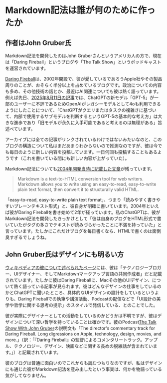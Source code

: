 # Markdown記法は誰が何のために作ったか

## 作者はJohn Gruber氏

Markdown記法を開発したのはJohn Gruberさんというアメリカ人の方で、現在は「Daring Fireball」というブログや「The Talk Show」というポッドキャストを運営されています。

[Daring Fireball](https://daringfireball.net/)は、2002年開設で、彼が愛しているであろうApple社やその製品周りのことが、おそらく半分以上を占めているブログです。政治についての内容も多め、その他技術の話とか、最近はAI関連についても彼は熱く語っています。例えば先日、[2025年8月11日の記事](https://daringfireball.net/2025/08/openai_chatgpt_models_emotional_attachment)では、ChatGPTの新モデル「GPT-5」が一部のユーザーに不評であるためOpenAIがレガシーモデルとして4oも利用できるようにしたことについて、「ChatGPTがクエリまたはタスクの複雑さに基づいて、内部で使用するサブモデルを判断するというGPT-5の基本的な考え方」は大きな進歩であり「旧モデルが永久に入手可能であると考えるのは無理がある」旨述べています。

アーカイブには全ての記事がリンクされているわけではないみたいなのと、このブログの構造について私はまだあまりわからないので推測なのですが、彼は今でも毎日のように新しい内容を投稿しています。一日何回も投稿することもあるようです（これを書いている間にも新しい内容が上がっていた）。

Markdown記法についても[2004年開発当時に記載した文章](https://daringfireball.net/projects/markdown/)が残っています。

> Markdown is a text-to-HTML conversion tool for web writers. Markdown allows you to write using an easy-to-read, easy-to-write plain text format, then convert it to structurally valid HTML.

「easy-to-read, easy-to-write plain text format」、つまり「読みやすく書きやすいプレーンテキスト形式」と、彼自身が明確に書いています。2004年といえば彼がDaring Fireballを書き始めて2年が経っています。私のChatGPTは、彼がMarkdown記法を開発したきっかけとして「彼は自身のブログをHTML形式で書いていたがタグの多さでテキストが読みづらかったことに不満を持っていた」と言っています。たしかにこれだけブログを毎日書くなら、HTMLで書くのは面倒臭すぎるでしょうね。

## John Gruber氏はデザインにも明るい方

[ウィキペディアの彼について述べられたページ](https://en.wikipedia.org/wiki/John_Gruber)には、彼は「テクノロジーブロガー、UIデザイナー、そしてMarkdownマークアップ言語の共同作成者」だと記載されています。たしかに彼はDaring Fireballに、Macその他のUIデザイン、について熱く語っている記事が見られます。彼はどんなデザインの仕事をしているのかとChatGPTに聞いたところ、具体的なUIデザインの設計をしているというよりも、Daring Fireballでの執筆や講演活動、Podcastの配信などで「UI設計の美学や哲学に関する思考の提示」のスタイルで発信している、とのことでした。

彼が実際にデザイナーとしての活動をしているのかどうかは不明ですが、彼はデザインについて深い哲学を持っていることは確かです。彼のPodcast[The Talk Show With John Gruber](https://podcasts.apple.com/jp/podcast/the-talk-show-with-john-gruber/id528458508)の説明文も「The director's commentary track for Daring Fireball. Long digressions on Apple,
technology, design, movies, and more.」（訳：「『Daring Fireball』の監督によるコメンタリートラック。アップル、テクノロジー、デザイン、映画などに関する長めの脱線話が含まれています。」）と記載されています。

彼のブログは普通に面白いのでこれからも読むつもりなのですが、私はデザインにも通じた彼がMarkdown記法を産み出したという事実は、何かを物語っている気がしてなりません。


